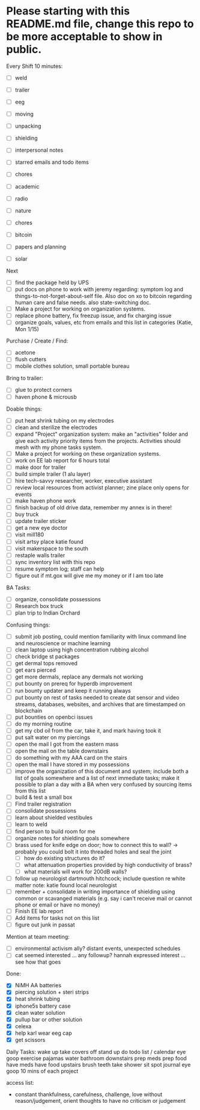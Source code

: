 Please starting with this README.md file, change this repo to be more acceptable to show in public.
===

Every Shift 10 minutes:
- [ ] weld
- [ ] trailer
- [ ] eeg
- [ ] moving
- [ ] unpacking
- [ ] shielding

- [ ] interpersonal notes
- [ ] starred emails and todo items
- [ ] chores
- [ ] academic
- [ ] radio

- [ ] nature
- [ ] chores
- [ ] bitcoin
- [ ] papers and planning
- [ ] solar

Next
- [ ] find the package held by UPS
- [ ] put docs on phone to work with jeremy regarding: symptom log and things-to-not-forget-about-self file.  Also doc on xo to bitcoin regarding human care and false needs.  also state-switching doc.
- [ ] Make a project for working on organization systems.
- [ ] replace phone battery, fix freezup issue, and fix charging issue
- [ ] organize goals, values, etc from emails and this list in categories (Katie, Mon 1/15)

Purchase / Create / Find:
- [ ] acetone
- [ ] flush cutters
- [ ] mobile clothes solution, small portable bureau

Bring to trailer:
- [ ] glue to protect corners
- [ ] haven phone & microusb

Doable things:
- [ ] put heat shrink tubing on my electrodes
- [ ] clean and sterilize the electrodes
- [ ] expand "Project" organization system: make an "activities" folder and give each activity priority items from the projects.  Activities should mesh with my phone tasks system.
- [ ] Make a project for working on these organization systems.
- [ ] work on EE lab report for 6 hours total
- [ ] make door for trailer
- [ ] build simple trailer (1 alu layer)
- [ ] hire tech-savvy researcher, worker, executive assistant
- [ ] review local resources from activist planner; zine place only opens for events
- [ ] make haven phone work
- [ ] finish backup of old drive data, remember my annex is in there!
- [ ] buy truck
- [ ] update trailer sticker
- [ ] get a new eye doctor
- [ ] visit mill180
- [ ] visit artsy place katie found
- [ ] visit makerspace to the south
- [ ] restaple walls trailer
- [ ] sync inventory list with this repo
- [ ] resume symptom log; staff can help
- [ ] figure out if mt.gox will give me my money or if I am too late

BA Tasks:
- [ ] organize, consolidate possessions
- [ ] Research box truck
- [ ] plan trip to Indian Orchard

Confusing things:
- [ ] submit job posting, could mention familiarity with linux command line and neuroscience or machine learning
- [ ] clean laptop using high concentration rubbing alcohol
- [ ] check bridge st packages
- [ ] get dermal tops removed
- [ ] get ears pierced
- [ ] get more dermals, replace any dermals not working
- [ ] put bounty on prereq for hyperdb improvement
- [ ] run bounty updater and keep it running always
- [ ] put bounty on rest of tasks needed to create dat sensor and video streams, databases, websites, and archives that are timestamped on blockchain
- [ ] put bounties on openbci issues
- [ ] do my morning routine
- [ ] get my cbd oil from the car, take it, and mark having took it
- [ ] put salt water on my piercings
- [ ] open the mail I got from the eastern mass
- [ ] open the mail on the table downstairs
- [ ] do something with my AAA card on the stairs
- [ ] open the mail I have stored in my possessions
- [ ] improve the organization of this document and system; include both a list of goals somewhere and a list of next immediate tasks; make it possible to plan a day with a BA when very confused by sourcing items from this list
- [ ] build & test a small box
- [ ] Find trailer registration
- [ ] consolidate possessions
- [ ] learn about shielded vestibules
- [ ] learn to weld
- [ ] find person to build room for me
- [ ] organize notes for shielding goals somewhere
- [ ] brass used for knife edge on door; how to connect this to wall?
    -> probably you could bolt it into threaded holes and seal the joint
  - [ ] how do existing structures do it?
  - [ ] what attenuation properties provided by high conductivity of brass?
  - [ ] what materials will work for 200dB walls?
- [ ] follow up neurologist dartmouth hitchcock; include question re white matter
      note: katie found local neurologist
- [ ] remember + consolidate in writing importance of shielding using common or scavanged materials (e.g. say i can't receive mail or cannot phone or email or have no money)
- [ ] Finish EE lab report
- [ ] Add items for tasks not on this list
- [ ] figure out junk in passat

Mention at team meeting:
- [ ] environmental activism ally?  distant events, unexpected schedules
- [ ] cat seemed interested ... any followup?  hannah expressed interest ... see how that goes

Done:
- [X] NiMH AA batteries
- [X] piercing solution + steri strips
- [X] heat shrink tubing
- [X] iphone5s battery case
- [X] clean water solution
- [X] pullup bar or other solution
- [X] celexa
- [X] help karl wear eeg cap
- [X] get scissors

Daily Tasks:
wake up
take covers off
stand up 
do todo list / calendar
eye goop
exercise
pajamas
water
bathroom
downstairs
prep meds
prep food
have meds
have food
upstairs
brush teeth
take shower
sit spot
journal
eye goop
10 mins of each project

access list:
- constant thankfulness, carefulness, challenge, love without reason/judgement, orient thoughts to have no criticism or judgement
